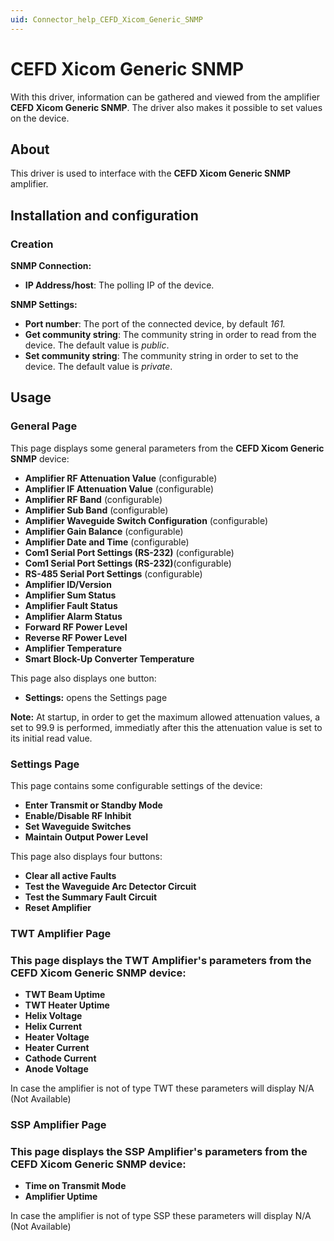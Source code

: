 ```yaml
---
uid: Connector_help_CEFD_Xicom_Generic_SNMP
---
```


# CEFD Xicom Generic SNMP

With this driver, information can be gathered and viewed from the amplifier **CEFD Xicom Generic SNMP**. The driver also makes it possible to set values on the device.

## About

This driver is used to interface with the **CEFD Xicom Generic SNMP** amplifier.

## Installation and configuration

### Creation

**SNMP Connection:**

- **IP Address/host**: The polling IP of the device.

**SNMP Settings:**

- **Port number**: The port of the connected device, by default *161.*
- **Get community string**: The community string in order to read from the device. The default value is *public*.
- **Set community string**: The community string in order to set to the device. The default value is *private*.

## Usage

### General Page

This page displays some general parameters from the **CEFD Xicom Generic SNMP** device:

- **Amplifier RF Attenuation Value** (configurable)
- **Amplifier IF Attenuation Value** (configurable)
- **Amplifier RF Band** (configurable)
- **Amplifier Sub Band** (configurable)
- **Amplifier Waveguide Switch Configuration** (configurable)
- **Amplifier Gain Balance** (configurable)
- **Amplifier Date and Time** (configurable)
- **Com1 Serial Port Settings (RS-232)** (configurable)
- **Com1 Serial Port Settings (RS-232)**(configurable)
- **RS-485 Serial Port Settings** (configurable)
- **Amplifier ID/Version**
- **Amplifier Sum Status**
- **Amplifier Fault Status**
- **Amplifier Alarm Status**
- **Forward RF Power Level**
- **Reverse RF Power Level**
- **Amplifier Temperature**
- **Smart Block-Up Converter Temperature**

This page also displays one button:

- **Settings:** opens the Settings page

**Note:** At startup, in order to get the maximum allowed attenuation values, a set to 99.9 is performed, immediatly after this the attenuation value is set to its initial read value.

### Settings Page

This page contains some configurable settings of the device:

- **Enter Transmit or Standby Mode**
- **Enable/Disable RF Inhibit**
- **Set Waveguide Switches**
- **Maintain Output Power Level**

This page also displays four buttons:

- **Clear all active Faults**
- **Test the Waveguide Arc Detector Circuit**
- **Test the Summary Fault Circuit**
- **Reset Amplifier**

### TWT Amplifier Page

### This page displays the TWT Amplifier's parameters from the CEFD Xicom Generic SNMP device:

- **TWT Beam Uptime**
- **TWT Heater Uptime**
- **Helix Voltage**
- **Helix Current**
- **Heater Voltage**
- **Heater Current**
- **Cathode Current**
- **Anode Voltage**

In case the amplifier is not of type TWT these parameters will display N/A (Not Available)

### SSP Amplifier Page

### This page displays the SSP Amplifier's parameters from the CEFD Xicom Generic SNMP device:

- **Time on Transmit Mode**
- **Amplifier Uptime**

In case the amplifier is not of type SSP these parameters will display N/A (Not Available)
